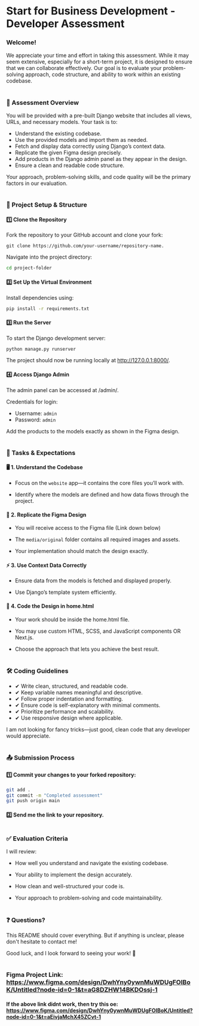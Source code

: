 # Start for Business Development - Developer Assessment

### Welcome!

We appreciate your time and effort in taking this assessment. While it may seem extensive, especially for a short-term project, it is designed to ensure that we can collaborate effectively. Our goal is to evaluate your problem-solving approach, code structure, and ability to work within an existing codebase.

#

### 📝 Assessment Overview

You will be provided with a pre-built Django website that includes all views, URLs, and necessary models. Your task is to:

- Understand the existing codebase.
- Use the provided models and import them as needed.
- Fetch and display data correctly using Django’s context data.
- Replicate the given Figma design precisely.
- Add products in the Django admin panel as they appear in the design.
- Ensure a clean and readable code structure.

Your approach, problem-solving skills, and code quality will be the primary factors in our evaluation.

#

### 📂 Project Setup & Structure

#### 1️⃣ Clone the Repository

Fork the repository to your GitHub account and clone your fork:
```git
git clone https://github.com/your-username/repository-name.
```


Navigate into the project directory:

```bash
cd project-folder
```

#### 2️⃣ Set Up the Virtual Environment

Install dependencies using:

```bash
pip install -r requirements.txt
```

#### 3️⃣ Run the Server

To start the Django development server:

```bash
python manage.py runserver
```

The project should now be running locally at http://127.0.0.1:8000/.

#### 4️⃣ Access Django Admin

The admin panel can be accessed at /admin/.

Credentials for login:
- Username: `admin`
- Password: `admin`

Add the products to the models exactly as shown in the Figma design.

#

### 📌 Tasks & Expectations

#### 🖥️ 1. Understand the Codebase

- Focus on the `website` app—it contains the core files you’ll work with.

- Identify where the models are defined and how data flows through the project.

#### 🎨 2. Replicate the Figma Design

- You will receive access to the Figma file (Link down below)

- The `media/original` folder contains all required images and assets.

- Your implementation should match the design exactly.

#### ⚡ 3. Use Context Data Correctly

- Ensure data from the models is fetched and displayed properly.

- Use Django’s template system efficiently.

#### 📌 4. Code the Design in home.html

- Your work should be inside the home.html file.

- You may use custom HTML, SCSS, and JavaScript components OR Next.js.

- Choose the approach that lets you achieve the best result.

# 

### 🛠️ Coding Guidelines

- ✔ Write clean, structured, and readable code.
- ✔ Keep variable names meaningful and descriptive.
- ✔ Follow proper indentation and formatting.
- ✔ Ensure code is self-explanatory with minimal comments.
- ✔ Prioritize performance and scalability.
- ✔ Use responsive design where applicable.

I am not looking for fancy tricks—just good, clean code that any developer would appreciate.

# 

### 📤 Submission Process

#### 1️⃣ Commit your changes to your forked repository:
``` bash
git add .
git commit -m "Completed assessment"
git push origin main
```


#### 2️⃣ Send me the link to your repository.

#

### ✅ Evaluation Criteria

I will review:

- How well you understand and navigate the existing codebase.

- Your ability to implement the design accurately.

- How clean and well-structured your code is.

- Your approach to problem-solving and code maintainability.

#

### ❓ Questions?

This README should cover everything. But if anything is unclear, please don't hesitate to contact me!

Good luck, and I look forward to seeing your work! 🚀

#

### Figma Project Link: https://www.figma.com/design/DwhYny0ywnMuWDUgFOIBoK/Untitled?node-id=0-1&t=aG8DZHW14BKDOssj-1

#### If the above link didnt work, then try this oe: https://www.figma.com/design/DwhYny0ywnMuWDUgFOIBoK/Untitled?node-id=0-1&t=aEivjaMchX45ZCvt-1

